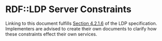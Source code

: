 RDF::LDP Server Constraints
===========================

Linking to this document fulfills [Section 4.2.1.6](http://www.w3.org/TR/ldp#h-ldpr-gen-pubclireqs) of the LDP specification. Implementers are advised to create their own documents to clarify how these constraints effect their own services.
